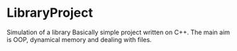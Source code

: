 # LibraryProject
Simulation of a library
Basically simple project written on C++. The main aim is OOP, dynamical memory and dealing with files. 
